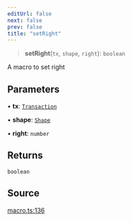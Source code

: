 ```yaml
---
editUrl: false
next: false
prev: false
title: "setRight"
---
```


> **setRight**(`tx`, `shape`, `right`): `boolean`

A macro to set right

## Parameters

• **tx**: [`Transaction`](/api-core/classes/transaction/)

• **shape**: [`Shape`](/api-core/classes/shape/)

• **right**: `number`

## Returns

`boolean`

## Source

[macro.ts:136](https://github.com/dgmjs/dgmjs/blob/6298c851d69b83f472385d1ebb3c937ddb56985d/packages/core/src/macro.ts#L136)
